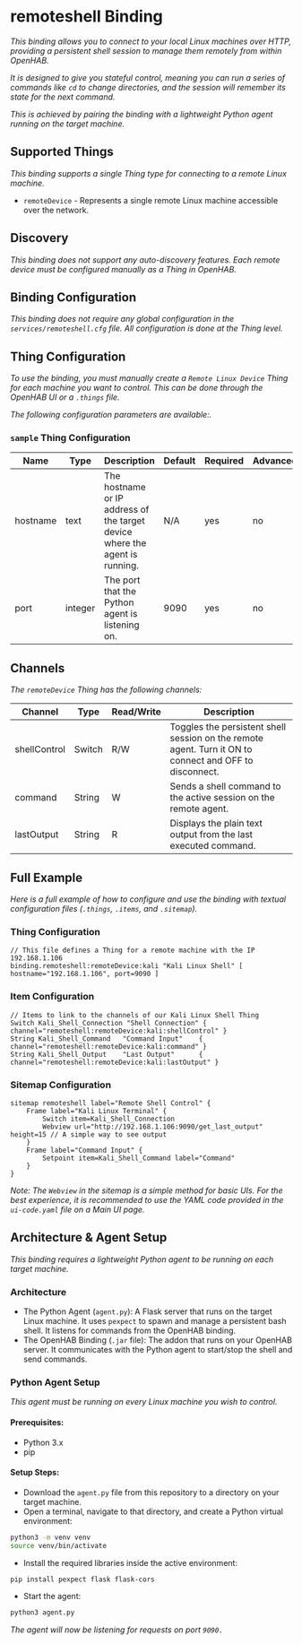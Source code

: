 # remoteshell Binding

_This binding allows you to connect to your local Linux machines over HTTP, providing a persistent shell session to manage them remotely from within OpenHAB._

_It is designed to give you stateful control, meaning you can run a series of commands like `cd` to change directories, and the session will remember its state for the next command._

_This is achieved by pairing the binding with a lightweight Python agent running on the target machine._

## Supported Things

_This binding supports a single Thing type for connecting to a remote Linux machine._

- `remoteDevice` - Represents a single remote Linux machine accessible over the network.


## Discovery

_This binding does not support any auto-discovery features. Each remote device must be configured manually as a Thing in OpenHAB._

## Binding Configuration

_This binding does not require any global configuration in the `services/remoteshell.cfg` file. All configuration is done at the Thing level._

## Thing Configuration

_To use the binding, you must manually create a `Remote Linux Device` Thing for each machine you want to control. This can be done through the OpenHAB UI or a `.things` file._

_The following configuration parameters are available:._

### `sample` Thing Configuration

| Name            | Type    | Description                                                                  | Default | Required | Advanced |
|-----------------|---------|------------------------------------------------------------------------------|---------|----------|----------|
| hostname        | text    | The hostname or IP address of the target device where the agent is running.  | N/A     | yes      | no       |
| port            | integer | The port that the Python agent is listening on.                              | 9090    | yes      | no       |

## Channels

_The `remoteDevice` Thing has the following channels:_

| Channel      | Type   | Read/Write  | Description                                                                                            |
|--------------|--------|-------------|--------------------------------------------------------------------------------------------------------|
| shellControl | Switch | R/W         | Toggles the persistent shell session on the remote agent. Turn it ON to connect and OFF to disconnect. |
| command      | String | W           | Sends a shell command to the active session on the remote agent.                                       |
| lastOutput   | String | R           | Displays the plain text output from the last executed command.                                         |

## Full Example

_Here is a full example of how to configure and use the binding with textual configuration files (`.things`, `.items`, and `.sitemap`)._

### Thing Configuration

```remoteshell.things
// This file defines a Thing for a remote machine with the IP 192.168.1.106
binding.remoteshell:remoteDevice:kali "Kali Linux Shell" [ hostname="192.168.1.106", port=9090 ]
```

### Item Configuration

```remoteshell.items
// Items to link to the channels of our Kali Linux Shell Thing
Switch Kali_Shell_Connection "Shell Connection" { channel="remoteshell:remoteDevice:kali:shellControl" }
String Kali_Shell_Command   "Command Input"    { channel="remoteshell:remoteDevice:kali:command" }
String Kali_Shell_Output    "Last Output"      { channel="remoteshell:remoteDevice:kali:lastOutput" }
```

### Sitemap Configuration

```remoteshell.sitemap
sitemap remoteshell label="Remote Shell Control" {
    Frame label="Kali Linux Terminal" {
        Switch item=Kali_Shell_Connection
        Webview url="http://192.168.1.106:9090/get_last_output" height=15 // A simple way to see output
    }
    Frame label="Command Input" {
        Setpoint item=Kali_Shell_Command label="Command"
    }
}
```
_Note: The `Webview` in the sitemap is a simple method for basic UIs. For the best experience, it is recommended to use the YAML code provided in the `ui-code.yaml` file on a Main UI page._

## Architecture & Agent Setup

_This binding requires a lightweight Python agent to be running on each target machine._

### Architecture

- The Python Agent (`agent.py`): A Flask server that runs on the target Linux machine. It uses `pexpect` to spawn and manage a persistent bash shell. It listens for commands from the OpenHAB binding.
- The OpenHAB Binding (`.jar` file): The addon that runs on your OpenHAB server. It communicates with the Python agent to start/stop the shell and send commands.

### Python Agent Setup
_This agent must be running on every Linux machine you wish to control._
#### Prerequisites:
- Python 3.x
- pip
#### Setup Steps:
- Download the `agent.py` file from this repository to a directory on your target machine.
- Open a terminal, navigate to that directory, and create a Python virtual environment:
```bash
python3 -m venv venv
source venv/bin/activate
```
- Install the required libraries inside the active environment:
```bash
pip install pexpect flask flask-cors
```
- Start the agent:
```bash
python3 agent.py
```
_The agent will now be listening for requests on port `9090.`_




